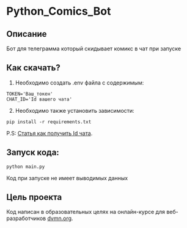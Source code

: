 # Python_Comics_Bot
## Описание
 Бот для телеграмма который скидывает комикс в чат при запуске
## Как скачать?
 1. Необходимо создать .env файла с содержимым:
```
TOKEN='Ваш_токен'
CHAT_ID='Id вашего чата'
```
 2. Необходимо также установить зависимости:
```
pip install -r requirements.txt
```
P.S: [Статья как получить Id чата](https://pikabu.ru/story/kak_uznat_identifikator_telegram_kanalachatagruppyi_kak_uznat_chat_id_telegram_bez_botov_i_koda_11099278).

## Запуск кода:
```
python main.py
```
Код при запуске не имеет выводимых данных
## Цель проекта

Код написан в образовательных целях на онлайн-курсе для веб-разработчиков [dvmn.org](https://dvmn.org/).
